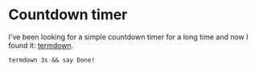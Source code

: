 # Countdown timer

I've been looking for a simple countdown timer for a long time and now I found it: [termdown](https://github.com/trehn/termdown).

```
termdown 3s && say Done!
```
